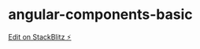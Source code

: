 # angular-components-basic

[Edit on StackBlitz ⚡️](https://stackblitz.com/edit/angular-components-basic)